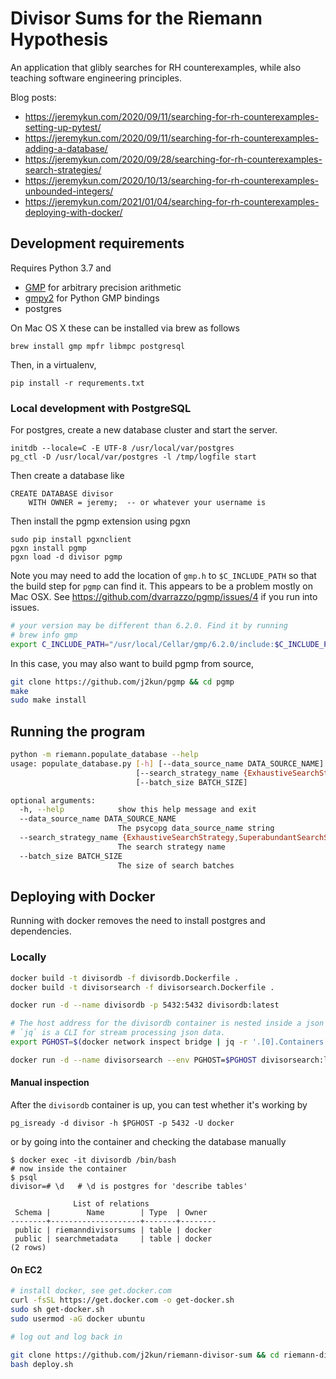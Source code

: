 # Divisor Sums for the Riemann Hypothesis

An application that glibly searches for RH counterexamples,
while also teaching software engineering principles.

Blog posts:

- https://jeremykun.com/2020/09/11/searching-for-rh-counterexamples-setting-up-pytest/
- https://jeremykun.com/2020/09/11/searching-for-rh-counterexamples-adding-a-database/
- https://jeremykun.com/2020/09/28/searching-for-rh-counterexamples-search-strategies/
- https://jeremykun.com/2020/10/13/searching-for-rh-counterexamples-unbounded-integers/
- https://jeremykun.com/2021/01/04/searching-for-rh-counterexamples-deploying-with-docker/

## Development requirements

Requires Python 3.7 and

- [GMP](https://gmplib.org/) for arbitrary precision arithmetic
- [gmpy2](https://gmpy2.readthedocs.io/en/latest/intro.html) for Python GMP bindings
- postgres

On Mac OS X these can be installed via brew as follows

```
brew install gmp mpfr libmpc postgresql
```

Then, in a virtualenv,

```
pip install -r requrements.txt
```

### Local development with PostgreSQL

For postgres, create a new database cluster
and start the server.

```
initdb --locale=C -E UTF-8 /usr/local/var/postgres
pg_ctl -D /usr/local/var/postgres -l /tmp/logfile start
```

Then create a database like

```
CREATE DATABASE divisor
    WITH OWNER = jeremy;  -- or whatever your username is
```

Then install the pgmp extension using pgxn

```
sudo pip install pgxnclient
pgxn install pgmp
pgxn load -d divisor pgmp
```

Note you may need to add the location of `gmp.h` to `$C_INCLUDE_PATH`
so that the build step for `pgmp` can find it.
This appears to be a problem mostly on Mac OSX.
See https://github.com/dvarrazzo/pgmp/issues/4 if you run into issues.

```bash
# your version may be different than 6.2.0. Find it by running
# brew info gmp
export C_INCLUDE_PATH="/usr/local/Cellar/gmp/6.2.0/include:$C_INCLUDE_PATH"
```

In this case, you may also want to build pgmp from source,

```bash
git clone https://github.com/j2kun/pgmp && cd pgmp
make
sudo make install
```

## Running the program

```bash
python -m riemann.populate_database --help
usage: populate_database.py [-h] [--data_source_name DATA_SOURCE_NAME]
                            [--search_strategy_name {ExhaustiveSearchStrategy,SuperabundantSearchStrategy}]
                            [--batch_size BATCH_SIZE]

optional arguments:
  -h, --help            show this help message and exit
  --data_source_name DATA_SOURCE_NAME
                        The psycopg data_source_name string
  --search_strategy_name {ExhaustiveSearchStrategy,SuperabundantSearchStrategy}
                        The search strategy name
  --batch_size BATCH_SIZE
                        The size of search batches
```

## Deploying with Docker

Running with docker removes the need to install postgres and dependencies.

### Locally

```bash
docker build -t divisordb -f divisordb.Dockerfile .
docker build -t divisorsearch -f divisorsearch.Dockerfile .

docker run -d --name divisordb -p 5432:5432 divisordb:latest

# The host address for the divisordb container is nested inside a json
# `jq` is a CLI for stream processing json data.
export PGHOST=$(docker network inspect bridge | jq -r '.[0].Containers[] | select(.Name=="divisordb") | .IPv4Address' | sed 's|/.*$||g')

docker run -d --name divisorsearch --env PGHOST=$PGHOST divisorsearch:latest
```

#### Manual inspection

After the `divisordb` container is up, you can test whether it's working by

```
pg_isready -d divisor -h $PGHOST -p 5432 -U docker
```

or by going into the container and checking the database manually

```
$ docker exec -it divisordb /bin/bash
# now inside the container
$ psql
divisor=# \d   # \d is postgres for 'describe tables'

              List of relations
 Schema |        Name        | Type  | Owner
--------+--------------------+-------+--------
 public | riemanndivisorsums | table | docker
 public | searchmetadata     | table | docker
(2 rows)
```

#### On EC2

```bash
# install docker, see get.docker.com
curl -fsSL https://get.docker.com -o get-docker.sh
sudo sh get-docker.sh
sudo usermod -aG docker ubuntu

# log out and log back in

git clone https://github.com/j2kun/riemann-divisor-sum && cd riemann-divisor-sum
bash deploy.sh
```
